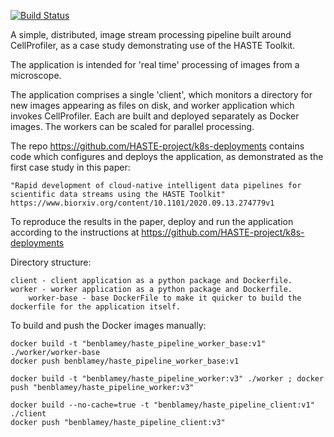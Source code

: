 [![Build Status](https://travis-ci.org/HASTE-project/cellprofiler-pipeline.svg?branch=master)](https://travis-ci.org/HASTE-project/cellprofiler-pipeline)


A simple, distributed, image stream processing pipeline built around CellProfiler, as a case study demonstrating use of the HASTE Toolkit.

The application is intended for 'real time' processing of images from a microscope.

The application comprises a single 'client', which monitors a directory for new images appearing as files on disk, and worker application which invokes CellProfiler.
Each are built and deployed separately as Docker images. The workers can be scaled for parallel processing.


The repo https://github.com/HASTE-project/k8s-deployments contains code which configures and deploys the application, as demonstrated as the first case study in this paper:
```
"Rapid development of cloud-native intelligent data pipelines for scientific data streams using the HASTE Toolkit"
https://www.biorxiv.org/content/10.1101/2020.09.13.274779v1
```

To reproduce the results in the paper, deploy and run the application according to the instructions at https://github.com/HASTE-project/k8s-deployments


Directory structure:

```
client - client application as a python package and Dockerfile.  
worker - worker application as a python package and Dockerfile.
    worker-base - base DockerFile to make it quicker to build the dockerfile for the application itself.
```

To build and push the Docker images manually:
```
docker build -t "benblamey/haste_pipeline_worker_base:v1" ./worker/worker-base 
docker push benblamey/haste_pipeline_worker_base:v1
 
docker build -t "benblamey/haste_pipeline_worker:v3" ./worker ; docker push "benblamey/haste_pipeline_worker:v3"

docker build --no-cache=true -t "benblamey/haste_pipeline_client:v1" ./client
docker push "benblamey/haste_pipeline_client:v3"

```

